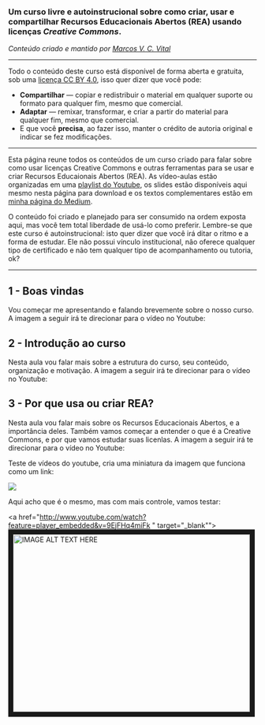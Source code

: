 ### Um curso livre e autoinstrucional sobre como criar, usar e compartilhar Recursos Educacionais Abertos (REA) usando licenças _Creative Commons_.

_Conteúdo criado e mantido por [Marcos V. C. Vital](https://linktr.ee/marcosvital)_

***

Todo o conteúdo deste curso está disponível de forma aberta e gratuita, sob uma [licença CC BY 4.0](https://creativecommons.org/licenses/by/4.0/deed.pt-br), isso quer dizer que você pode:

* **Compartilhar** — copiar e redistribuir o material em qualquer suporte ou formato para qualquer fim, mesmo que comercial.
* **Adaptar** — remixar, transformar, e criar a partir do material para qualquer fim, mesmo que comercial.
* E que você **precisa**, ao fazer isso, manter o crédito de autoria original e indicar se fez modificações.

*** 

Esta página reune todos os conteúdos de um curso criado para falar sobre como usar licenças Creative Commons e outras ferramentas para se usar e criar Recursos Educaionais Abertos (REA). As vídeo-aulas estão organizadas em uma [playlist do Youtube](https://www.youtube.com/@marcosvital), os slides estão disponíveis aqui mesmo nesta página para download e os textos complementares estão em [minha página do Medium](https://marcosvital.medium.com).

O conteúdo foi criado e planejado para ser consumido na ordem exposta aqui, mas você tem total liberdade de usá-lo como preferir. Lembre-se que este curso é autoinstrucional: isto quer dizer que você irá ditar o ritmo e a forma de estudar. Ele não possui vínculo institucional, não oferece qualquer tipo de certificado e não tem qualquer tipo de acompanhamento ou tutoria, ok?

***

## 1 - Boas vindas

Vou começar me apresentando e falando brevemente sobre o nosso curso. A imagem a seguir irá te direcionar para o vídeo no Youtube:

## 2 - Introdução ao curso

Nesta aula vou falar mais sobre a estrutura do curso, seu conteúdo, organização e motivação. A imagem a seguir irá te direcionar para o vídeo no Youtube:

## 3 - Por que usa ou criar REA?

Nesta aula vou falar mais sobre os Recursos Educacionais Abertos, e a importância deles. Também vamos começar a entender o que é a Creative Commons, e por que vamos estudar suas licenlas.  A imagem a seguir irá te direcionar para o vídeo no Youtube:


Teste de vídeos do youtube, cria uma miniatura da imagem que funciona como um link:

[![](https://markdown-videos-api.jorgenkh.no/youtube/dQw4w9WgXcQ)](https://youtu.be/dQw4w9WgXcQ)

Aqui acho que é o mesmo, mas com mais controle, vamos testar:

<a href="http://www.youtube.com/watch?feature=player_embedded&v=9EjFHq4miFk
" target="_blank""><img src="http://img.youtube.com/vi/9EjFHq4miFk/0.jpg" 
alt="IMAGE ALT TEXT HERE" width="480" height="360" border="10" /></a>
